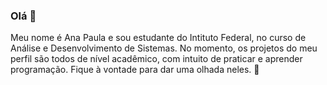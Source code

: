 ### Olá 👋
Meu nome é Ana Paula e sou estudante do Intituto Federal, no curso de Análise e Desenvolvimento de Sistemas. 
No momento, os projetos do meu perfil são todos de nível acadêmico, com intuito de praticar e aprender programação. Fique à vontade para dar uma olhada neles. 🙂

<!--
**ana788/ana788** is a ✨ _special_ ✨ repository because its `README.md` (this file) appears on your GitHub profile.

Here are some ideas to get you started:

- 🔭 I’m currently working on ...
- 🌱 I’m currently learning ...
- 👯 I’m looking to collaborate on ...
- 🤔 I’m looking for help with ...
- 💬 Ask me about ...
- 📫 How to reach me: ...
- 😄 Pronouns: ...
- ⚡ Fun fact: ...
-->
